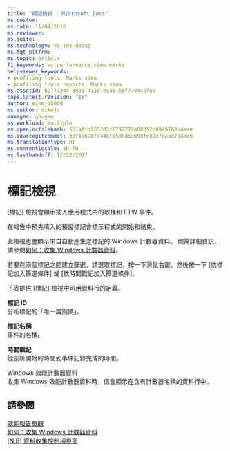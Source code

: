 ```yaml
---
title: "標記檢視 | Microsoft Docs"
ms.custom: 
ms.date: 11/04/2016
ms.reviewer: 
ms.suite: 
ms.technology: vs-ide-debug
ms.tgt_pltfrm: 
ms.topic: article
f1_keywords: vs.performance.view.marks
helpviewer_keywords:
- profiling tools, Marks view
- profiling tools reports, Marks view
ms.assetid: b2773344-8081-4116-85a1-58f770448f6a
caps.latest.revision: "18"
author: mikejo5000
ms.author: mikejo
manager: ghogen
ms.workload: multiple
ms.openlocfilehash: 561affd955385f6797774e08d52c6949763a4eae
ms.sourcegitcommit: 32f1a690fc445f9586d53698fc82c7debd784eeb
ms.translationtype: HT
ms.contentlocale: zh-TW
ms.lasthandoff: 12/22/2017
---
```

# <a name="marks-view"></a>標記檢視
[標記] 檢視會顯示插入應用程式中的取樣和 ETW 事件。  
  
 在報告中預先填入的預設標記會標示程式的開始和結束。  
  
 此檢視也會顯示來自自動產生之標記的 Windows 計數器資料。 如需詳細資訊，請參閱[如何：收集 Windows 計數器資料](../profiling/how-to-collect-windows-counter-data.md)。  
  
 若要在兩個標記之間建立篩選，請選取標記，按一下滑鼠右鍵，然後按一下 [依標記加入篩選條件] 或 [依時間戳記加入篩選條件]。  
  
 下表提供 [標記] 檢視中可用資料行的定義。  
  
 **標記 ID**  
 分析標記的「唯一識別碼」。  
  
 **標記名稱**  
 事件的名稱。  
  
 **時間戳記**  
 從剖析開始的時間到事件記錄完成的時間。  
  
 Windows 效能計數器資料  
 收集 Windows 效能計數器資料時，值會顯示在含有計數器名稱的資料行中。  
  
## <a name="see-also"></a>請參閱  
 [效能報告概觀](../profiling/performance-report-overview.md)   
 [如何：收集 Windows 計數器資料](../profiling/how-to-collect-windows-counter-data.md)   
 [&#91;NIB&#93; 資料收集控制項視窗](http://msdn.microsoft.com/en-us/98d740d8-459f-4605-bf04-fb17aafaaa8f)